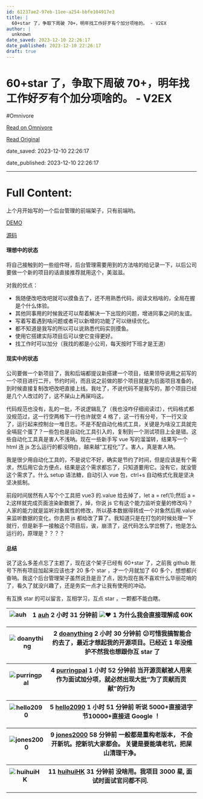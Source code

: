 ```yaml
---
id: 61237ae2-97eb-11ee-a254-bbfe104917e3
title: |
  60+star 了，争取下周破 70+，明年找工作好歹有个加分项啥的。 - V2EX
author: |
  unknown
date_saved: 2023-12-10 22:26:17
date_published: 2023-12-10 22:26:17
draft: true
---
```


# 60+star 了，争取下周破 70+，明年找工作好歹有个加分项啥的。 - V2EX
#Omnivore

[Read on Omnivore](https://omnivore.app/me/60-star-70-v-2-ex-18c577ba366)

[Read Original](https://www.v2ex.com/t/999316)

date_saved: 2023-12-10 22:26:17

date_published: 2023-12-10 22:26:17

--- 

# Full Content: 

上个月开始写的一个后台管理的前端架子，只有前端哟。

[DEMO](https://admin.dumogu.top/)

[源码](https://github.com/wurencaideli/dumogu-admin)

#### 理想中的状态

将自己接触到的一些组件呀，后台管理需要用到的方法啥的给记录一下，以后公司要做一个新的项目的话直接推荐就用这个，美滋滋。

对我的优点：

* 我随便改吧改吧就可以摸鱼去了，还不用熟悉代码，阅读文档啥的，全局在握是个什么体验。
* 其他同事用的时候我还可以帮着解决一下出现的问题，增进同事之间的友谊。
* 写着写着遇到啥问题或者可以新增的功能了可以继续优化。
* 都不知道是我写的所以可以说熟悉代码实则摸鱼。
* 使用它搭建实际项目后可以使它变得更好。
* 找工作时可以加分（我找的都是小公司，每天按时下班才是王道）

#### 现实中的状态

公司要做一个新项目了，我和后端都提议新搭建一个项目，结果领导说用之前写的一个项目进行二开，节约时间，而且说之前做的那个项目就是为后面项目准备的，到时候直接复制改吧改吧直接上线。我吐了，不说代码不是我写的，那个项目已经是几个人改过的了，这不屎山上再屎吗这。

代码规范也没有，乱的一批，不说逻辑乱了（我也没咋仔细阅读过），代码格式都没规范过，这一行空两格下一行也许就空 4 格了，这一行有分号，下一行又没了，运行起来控制台一堆日志。不是不配自动化格式工具，关键是为啥没工具就完全嗝屁个蛋了？一些包也是自动化工具引入的，复制到一个测试项目上全是错。这些自动化工具真是害人不浅呐。现在一些新手写 vue 写的溜溜转，结果写一个 html 连 js 怎么运行的都没明白，越来越“工程化”了。害人，真是害人呐。

我是很少用自动化工具的，不是说它不好，确实是节约了时间，但是应该是有个需求，然后用它会方便点，结果是这个需求都忘了，只知道要用它。没有它，就没管这个需求了。什么 setup 语法糖，自动引入 vue 包，ctrl+s 自动格式化我是坚决坚决抵制。

前段时间居然有人写个个工具把 vue3 的.value 给去掉了，let a = ref(1);然后 a = 2;这样就完成页面渲染新数据了，焯，你说 js 它有这个能力监听变量的修改吗？人家的能力就是监听对象属性的修改，所以基本数据得转成一个对象然后用.value 来监听数据的变化，你去把 js 都给改了算了。我知道只是在打包的时候处理一下就行，但是新手一接触这个项目后，诶，崩溃了，这代码怎么学岔劈了，他是怎么运行的，原理是？？？？

#### 总结

说了这么多差点忘了主题了，现在这个架子已经有 60+star 了，之前我 github 账号下所有项目加起来应该也才 20 多个 star ，才一个月就加了 60 多个，想想都兴奋呐。我这个后台管理架子虽然说丑是丑了点，因为现在我不喜欢什么华丽花哨的了，看久了就没兴趣了，还是务实一点才让我有使用的冲动。

有互换 star 的可以留言，互相学习，互点 star ，一颗都不能白瞎。

| ![auh](https://proxy-prod.omnivore-image-cache.app/0x0,sQayb8resTA6q8xa3cB1E7KPJa6SZxwRj-HIVq6WRtZw/https://cdn.v2ex.com/gravatar/04734ff050851ada83a5179e09503c59?s=48&d=retro) | 1 **[auh](https://www.v2ex.com/member/auh)** 2 小时 31 分钟前 ![❤️](https://proxy-prod.omnivore-image-cache.app/14x0,saoR_MvJ3uJ2jLgEyiT6R-483tterapDmryp9rdXOHYc/https://www.v2ex.com/static/img/heart_neue_red.png?v=16ec2dd0a880be6edda1e4a2e35754b3) 1 为什么我会直接理解成 60K |
| -------------------------------------------------------------------------------------------------------------------------------------------------------------------------------- | -------------------------------------------------------------------------------------------------------------------------------------------------------------------------------------------------------------------------------------------------------------------- |

| ![doanything](https://proxy-prod.omnivore-image-cache.app/0x0,s7QDCl6TPpGRiWDKioG1Uq-beEEfScFwF7CiEMA-ew8M/https://cdn.v2ex.com/avatar/33f3/d3f9/470628_normal.png?m=1687856772) | 2 **[doanything](https://www.v2ex.com/member/doanything)** 2 小时 30 分钟前 😕可惜我搞智能合约去了，最近才想起我的开源项目。已经近 1 年没维护不然我也想跟你互 star 了 |
| -------------------------------------------------------------------------------------------------------------------------------------------------------------------------------- | ------------------------------------------------------------------------------------------------------------------------- |

| ![purringpal](https://proxy-prod.omnivore-image-cache.app/0x0,sM8Oqzv05By41o0mAxUZ5vPQhI2IBEXjzIOSpyV5i70g/https://cdn.v2ex.com/gravatar/0bda341e67a9e7e4b981427cb0ce2796?s=48&d=retro) | 4 **[purringpal](https://www.v2ex.com/member/purringpal)** 1 小时 52 分钟前 当开源贡献被人用来作为面试加分项，就必然出现大批“为了贡献而贡献”的行为 |
| --------------------------------------------------------------------------------------------------------------------------------------------------------------------------------------- | ----------------------------------------------------------------------------------------------------------- |

| ![hello2090](https://proxy-prod.omnivore-image-cache.app/0x0,swTwGAua5pruFDzW6r-NILgLLwu8KCioP6NLjjGK2q0M/https://cdn.v2ex.com/avatar/6a06/bf24/561752_normal.png?m=1675847434) | 5 **[hello2090](https://www.v2ex.com/member/hello2090)** 1 小时 51 分钟前 听说 5000+直接进字节10000+直接进 Google ！ |
| ------------------------------------------------------------------------------------------------------------------------------------------------------------------------------- | ---------------------------------------------------------------------------------------------------- |

| ![jones2000](https://proxy-prod.omnivore-image-cache.app/0x0,s1uY_uDVo9mzI6VLOTyoH5JVldgZZtzReO7jCleWxvkg/https://cdn.v2ex.com/gravatar/6eaa65e07e0531ea7a346005e2c65f25?s=48&d=retro) | 9 **[jones2000](https://www.v2ex.com/member/jones2000)** 58 分钟前 一般都是重构老版本， 不会开新坑。挖新坑大家都会。 关键是要能填老坑，把屎山清理干净。 |
| -------------------------------------------------------------------------------------------------------------------------------------------------------------------------------------- | ----------------------------------------------------------------------------------------------------------- |

| ![huihuiHK](https://proxy-prod.omnivore-image-cache.app/0x0,sV7NHRYF7MO6Lx2_2_urLNSfemDLXvEW5qiQdTFzwyn8/https://cdn.v2ex.com/avatar/cc93/369e/461655_normal.png?m=1687746206) | 11 **[huihuiHK](https://www.v2ex.com/member/huihuiHK)** 31 分钟前 没啥用。我项目 3000 星, 面试时面试官问都不问. |
| ------------------------------------------------------------------------------------------------------------------------------------------------------------------------------ | ------------------------------------------------------------------------------------------ |

---

